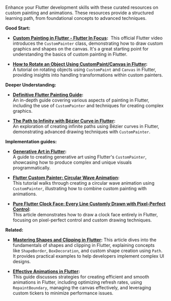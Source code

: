 
Enhance your Flutter development skills with these curated resources on custom painting and animations. These resources provide a structured learning path, from foundational concepts to advanced techniques.

**Good Start:**

- **[Custom Painting in Flutter - Flutter In Focus](https://www.youtube.com/watch?v=vvI_NUXK00s):** 
This official Flutter video introduces the `CustomPainter` class, demonstrating how to draw custom graphics and shapes on the canvas. It's a great starting point for understanding the basics of custom painting in Flutter.

- **[How to Rotate an Object Using CustomPaint/Canvas in Flutter](https://www.flutterclutter.dev/flutter/tutorials/2022-04-17-rotate-custom-paint-canvas-flutter/):**  
  A tutorial on rotating objects using `CustomPaint` and `Canvas` in Flutter, providing insights into handling transformations within custom painters.

**Deeper Understanding:**

- **[Definitive Flutter Painting Guide](https://medium.com/@dev.n/definitive-flutter-painting-guide-ab9f51202656):**  
  An in-depth guide covering various aspects of painting in Flutter, including the use of `CustomPainter` and techniques for creating complex graphics.

- **[The Path to Infinity with Bézier Curve in Flutter](https://medium.com/flutter-uae/the-path-to-infinity-with-bézier-curve-in-flutter-e2a2b79d5eb1):**  
  An exploration of creating infinite paths using Bézier curves in Flutter, demonstrating advanced drawing techniques with `CustomPainter`.

**Implementation guides:**

- **[Generative Art in Flutter](https://medium.com/flutter-community/generative-art-in-flutter-9e53701f7805):**  
  A guide to creating generative art using Flutter's `CustomPainter`, showcasing how to produce complex and unique visuals programmatically.

- **[Flutter Custom Painter: Circular Wave Animation](https://medium.com/flutter-community/flutter-custom-painter-circular-wave-animation-bdc65c112690):**  
  This tutorial walks through creating a circular wave animation using `CustomPainter`, illustrating how to combine custom painting with animations.
  
- **[Pure Flutter Clock Face: Every Line Customly Drawn with Pixel-Perfect Control](https://medium.com/flutter-community/pure-flutterclock-face-every-line-customly-drawn-with-pixel-perfect-control-c27cba427801):**  
  This article demonstrates how to draw a clock face entirely in Flutter, focusing on pixel-perfect control and custom drawing techniques.
  
**Related:**

- **[Mastering Shapes and Clipping in Flutter](https://blog.stackademic.com/mastering-shapes-and-clipping-in-flutter-7c7caee5bcba):**
  This article dives into the fundamentals of shapes and clipping in Flutter, explaining concepts like `ShapeBorder`, `BoxDecoration`, and custom shape creation using `Path`. It provides practical examples to help developers implement complex UI designs.

- **[Effective Animations in Flutter](https://plugfox.dev/effective-animations-in-flutter/):**  
  This guide discusses strategies for creating efficient and smooth animations in Flutter, including optimizing refresh rates, using `RepaintBoundary`, managing the canvas effectively, and leveraging custom tickers to minimize performance issues.

